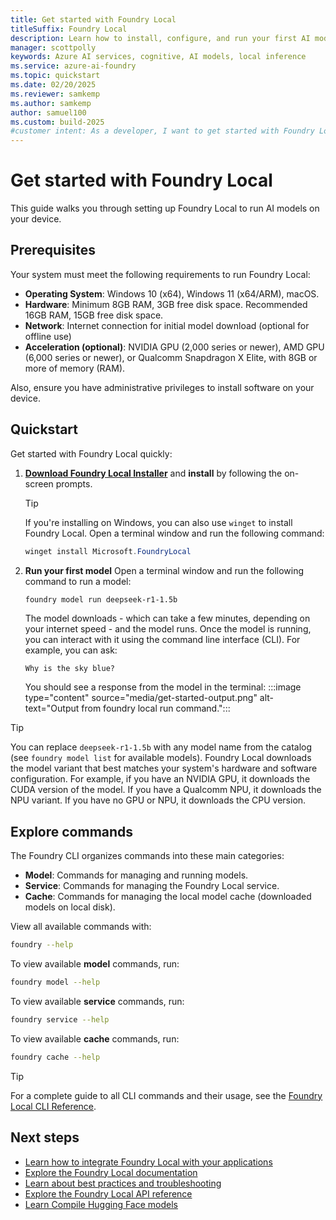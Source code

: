 ```yaml
---
title: Get started with Foundry Local
titleSuffix: Foundry Local
description: Learn how to install, configure, and run your first AI model with Foundry Local
manager: scottpolly
keywords: Azure AI services, cognitive, AI models, local inference
ms.service: azure-ai-foundry
ms.topic: quickstart
ms.date: 02/20/2025
ms.reviewer: samkemp
ms.author: samkemp
author: samuel100
ms.custom: build-2025
#customer intent: As a developer, I want to get started with Foundry Local so that I can run AI models locally.
---
```


# Get started with Foundry Local

This guide walks you through setting up Foundry Local to run AI models on your device. 

## Prerequisites

Your system must meet the following requirements to run Foundry Local:

- **Operating System**: Windows 10 (x64), Windows 11 (x64/ARM), macOS.
- **Hardware**: Minimum 8GB RAM, 3GB free disk space. Recommended 16GB RAM, 15GB free disk space.
- **Network**: Internet connection for initial model download (optional for offline use)
- **Acceleration (optional)**: NVIDIA GPU (2,000 series or newer), AMD GPU (6,000 series or newer), or Qualcomm Snapdragon X Elite, with 8GB or more of memory (RAM).

Also, ensure you have administrative privileges to install software on your device.

## Quickstart

Get started with Foundry Local quickly:

1. [**Download Foundry Local Installer**](https://aka.ms/foundry-local-installer) and **install** by following the on-screen prompts. 
    > [!TIP]
    > If you're installing on Windows, you can also use `winget` to install Foundry Local. Open a terminal window and run the following command:
    >
    > ```powershell
    > winget install Microsoft.FoundryLocal
    > ```
1. **Run your first model** Open a terminal window and run the following command to run a model: 

    ```bash
    foundry model run deepseek-r1-1.5b 
    ```
    
    The model downloads - which can take a few minutes, depending on your internet speed - and the model runs. Once the model is running, you can interact with it using the command line interface (CLI). For example, you can ask:

    ```text
    Why is the sky blue?
    ```

    You should see a response from the model in the terminal:
    :::image type="content" source="media/get-started-output.png" alt-text="Output from foundry local run command.":::


> [!TIP]
> You can replace `deepseek-r1-1.5b` with any model name from the catalog (see `foundry model list` for available models). Foundry Local downloads the model variant that best matches your system's hardware and software configuration. For example, if you have an NVIDIA GPU, it downloads the CUDA version of the model. If you have a Qualcomm NPU, it downloads the NPU variant. If you have no GPU or NPU, it downloads the CPU version.

## Explore commands

The Foundry CLI organizes commands into these main categories:

- **Model**: Commands for managing and running models.
- **Service**: Commands for managing the Foundry Local service.
- **Cache**: Commands for managing the local model cache (downloaded models on local disk).

View all available commands with:

```bash
foundry --help
```

To view available **model** commands, run:

```bash
foundry model --help
```
To view available **service** commands, run:

```bash
foundry service --help
```

To view available **cache** commands, run:

```bash
foundry cache --help
```

> [!TIP]
> For a complete guide to all CLI commands and their usage, see the [Foundry Local CLI Reference](reference/reference-cli.md).


## Next steps

- [Learn how to integrate Foundry Local with your applications](how-to/integrate-with-inference-sdks.md)
- [Explore the Foundry Local documentation](index.yml)
- [Learn about best practices and troubleshooting](reference/reference-best-practice.md)
- [Explore the Foundry Local API reference](reference/reference-catalog-api.md)
- [Learn Compile Hugging Face models](how-to/how-to-compile-hugging-face-models.md)

